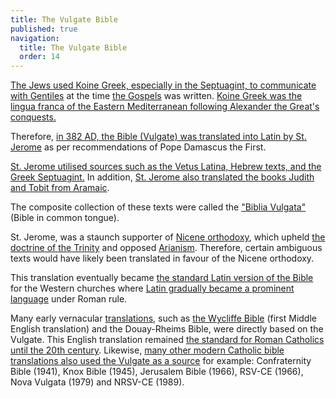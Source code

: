```yaml
---
title: The Vulgate Bible
published: true
navigation:
  title: The Vulgate Bible
  order: 14
---
```


[The Jews used Koine Greek, especially in the Septuagint, to communicate with Gentiles](https://en.wikipedia.org/wiki/Jewish_Koine_Greek) at the time [the Gospels](/bible/books) was written. [Koine Greek was the lingua franca of the Eastern Mediterranean following Alexander the Great's conquests.](https://bibleinterp.arizona.edu/articles/2015/09/gle398009)

Therefore, [in 382 AD, the Bible (Vulgate) was translated into Latin by St. Jerome](https://amazingbibletimeline.com/blog/vulgate-the-latin-bible/) as per recommendations of Pope Damascus the First. 

[St. Jerome utilised sources such as the Vetus Latina, Hebrew texts, and the Greek Septuagint.](https://en.wikipedia.org/wiki/Letter_of_Jerome_to_Pope_Damasus) In addition, [St. Jerome also translated the books Judith and Tobit from Aramaic](https://en.wikipedia.org/wiki/Vulgate). 

The composite collection of these texts were called the ["Biblia Vulgata"](https://en.wikipedia.org/wiki/Vulgate) (Bible in common tongue). 

St. Jerome, was a staunch supporter of [Nicene orthodoxy](/church/history/state-religion), which upheld [the doctrine of the Trinity](/bible/doctrines/trinitarian) and opposed [Arianism](/church/history/arianism). Therefore, certain ambiguous texts would have likely been translated in favour of the Nicene orthodoxy.

This translation eventually became [the standard Latin version of the Bible](https://en.wikipedia.org/wiki/Vulgate) for the Western churches where [Latin gradually became a prominent language](https://bibleinterp.arizona.edu/articles/2015/09/gle398009) under Roman rule.

Many early vernacular [translations](/bible/translations), such as [the Wycliffe Bible](https://en.wikipedia.org/wiki/John_Wycliffe) (first Middle English translation) and the Douay-Rheims Bible, were directly based on the Vulgate. This English translation remained [the standard for Roman Catholics until the 20th century](https://www.britannica.com/topic/biblical-translation). Likewise, [many other modern Catholic bible translations also used the Vulgate as a source](https://www.britannica.com/topic/Vulgate) for example: Confraternity Bible (1941), Knox Bible (1945), Jerusalem Bible (1966), RSV-CE (1966), Nova Vulgata (1979) and NRSV-CE (1989).

